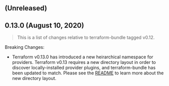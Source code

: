 ## (Unreleased)

## 0.13.0 (August 10, 2020)

> This is a list of changes relative to terraform-bundle tagged v0.12.

Breaking Changes: 
* Terraform v0.13.0 has introduced a new heirarchical namespace for providers. Terraform v0.13 requires a new directory layout in order to discover locally-installed provider plugins, and terraform-bundle has been updated to match. Please see the [README](README.md) to learn more about the new directory layout.
